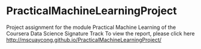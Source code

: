 # PracticalMachineLearningProject
Project assignment for the module Practical Machine Learning of the Coursera Data Science Signature Track
To view the report, please click here http://mscuaycong.github.io/PracticalMachineLearningProject/
